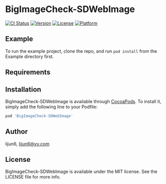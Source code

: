 # BigImageCheck-SDWebImage

[![CI Status](https://img.shields.io/travis/lijun6/BigImageCheck-SDWebImage.svg?style=flat)](https://travis-ci.org/lijun6/BigImageCheck-SDWebImage)
[![Version](https://img.shields.io/cocoapods/v/BigImageCheck-SDWebImage.svg?style=flat)](https://cocoapods.org/pods/BigImageCheck-SDWebImage)
[![License](https://img.shields.io/cocoapods/l/BigImageCheck-SDWebImage.svg?style=flat)](https://cocoapods.org/pods/BigImageCheck-SDWebImage)
[![Platform](https://img.shields.io/cocoapods/p/BigImageCheck-SDWebImage.svg?style=flat)](https://cocoapods.org/pods/BigImageCheck-SDWebImage)

## Example

To run the example project, clone the repo, and run `pod install` from the Example directory first.

## Requirements

## Installation

BigImageCheck-SDWebImage is available through [CocoaPods](https://cocoapods.org). To install
it, simply add the following line to your Podfile:

```ruby
pod 'BigImageCheck-SDWebImage'
```

## Author

lijun6, lijun6@yy.com

## License

BigImageCheck-SDWebImage is available under the MIT license. See the LICENSE file for more info.
